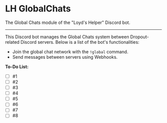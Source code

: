 # LH GlobalChats

The Global Chats module of the "Loyd's Helper" Discord bot.

---

This Discord bot manages the Global Chats system between Dropout-related Discord servers. Below is a list of the bot's functionalities:

- Join the global chat network with the `!global` command.
- Send messages between servers using Webhooks.

**To-Do List:**

- [ ] #1
- [ ] #2
- [ ] #3
- [ ] #4
- [ ] #5
- [ ] #6
- [ ] #7
- [ ] #8